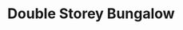 ---
layout: post
categories: [sale, house, bungalow]
title: "Double Storey Bungalow"
price: "3 Crore"
front: "9 Rooms"
baths: "1 Bath"
workshops: "Store + Garage"
address: "Street No.3, House No. 84"
type: "BUNGALOW FOR SALE"
area: "1 Kanal"
---